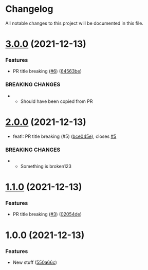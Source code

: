 # Changelog

All notable changes to this project will be documented in this file.

# [3.0.0](https://github.com/antonbabenko/pr-title-tests/compare/v2.0.0...v3.0.0) (2021-12-13)


### Features

* PR title breaking ([#6](https://github.com/antonbabenko/pr-title-tests/issues/6)) ([64563be](https://github.com/antonbabenko/pr-title-tests/commit/64563bea42b1b7dfd861d55bb77e739d934959b4))


### BREAKING CHANGES

* - Should have been copied from PR

# [2.0.0](https://github.com/antonbabenko/pr-title-tests/compare/v1.1.0...v2.0.0) (2021-12-13)


* feat!: PR title breaking (#5) ([bce045e](https://github.com/antonbabenko/pr-title-tests/commit/bce045ef32d6dce08905af914b6367a00cc709cc)), closes [#5](https://github.com/antonbabenko/pr-title-tests/issues/5)


### BREAKING CHANGES

* - Something is broken123

# [1.1.0](https://github.com/antonbabenko/pr-title-tests/compare/v1.0.0...v1.1.0) (2021-12-13)


### Features

* PR title breaking ([#3](https://github.com/antonbabenko/pr-title-tests/issues/3)) ([02054de](https://github.com/antonbabenko/pr-title-tests/commit/02054de7d9dd1ffdffed5a1c6b7b79e4775b0340))

# 1.0.0 (2021-12-13)


### Features

* New stuff ([550a66c](https://github.com/antonbabenko/pr-title-tests/commit/550a66c088639dee0e52aa03f897426922db5de8))
